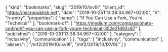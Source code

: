 {
  "kind": "bookmarks",
  "slug": "2019/10/ixv9l",
  "client_id": "https://micropublish.net",
  "date": "2019-10-25T13:38:34.967+02:00",
  "h": "h-entry",
  "properties": {
    "name": [
      "If You Can Use a Fork, You’re \"Technical\""
    ],
    "bookmark-of": [
      "https://medium.com/compassionate-coding/if-you-can-use-a-fork-youre-technical-352e21d92c87"
    ],
    "published": [
      "2019-10-25T13:38:34.967+02:00"
    ],
    "category": [
      "inclusivity",
      "communication"
    ]
  },
  "tags": [
    "inclusivity",
    "communication"
  ],
  "aliases": [
    "/mf2/2019/10/ixv9l",
    "/mf2/2019/10/IXV9L"
  ]
}
